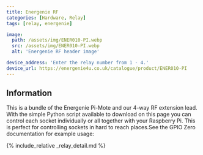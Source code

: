 ```yaml
---
title: Energenie RF
categories: [Hardware, Relay]
tags: [relay, energenie]

image:
  path: /assets/img/ENER010-PI.webp
  src: /assets/img/ENER010-PI.webp
  alt: 'Energenie RF header image'

device_address: 'Enter the relay number from 1 - 4.'
device_url: https://energenie4u.co.uk/catalogue/product/ENER010-PI
---
```


## Information

This is a bundle of the Energenie Pi-Mote and our 4-way RF extension lead. With
the simple Python script available to download on this page you can control each
socket individually or all together with your Raspberry Pi. This is perfect for
controlling sockets in hard to reach places.See the GPIO Zero documentation for
example usage:

{% include_relative _relay_detail.md %}
